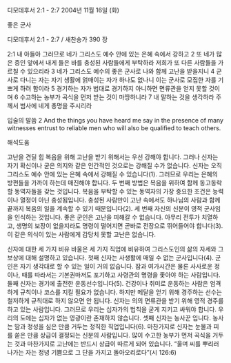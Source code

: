 디모데후서 2:1 - 2:7 
2004년 11월 16일 (화)

좋은 군사



디모데후서 2:1 - 2:7 / 새찬송가 390 장


2:1 내 아들아 그러므로 네가 그리스도 예수 안에 있는 은혜 속에서 강하고 2 또 네가 많은 증인 앞에서 내게 들은 바를 충성된 사람들에게 부탁하라 저희가 또 다른 사람들을 가르칠 수 있으리라 3 네가 그리스도 예수의 좋은 군사로 나와 함께 고난을 받을지니 4 군사로 다니는 자는 자기 생활에 얽매이는 자가 하나도 없나니 이는 군사로 모집한 자를 기쁘게 하려 함이라 5 경기하는 자가 법대로 경기하지 아니하면 면류관을 얻지 못할 것이며 6 수고하는 농부가 곡식을 먼저 받는 것이 마땅하니라 7 내 말하는 것을 생각하라 주께서 범사에 네게 총명을 주시리라

입술의 말씀
2 And the things you have heard me say in the presence of many witnesses entrust to reliable men who will also be qualified to teach others.

해석도움





고난을 견딜 힘
복음을 위해 고난을 받기 위해서는 우선 강해야 합니다. 그러나 신자는 자기 확신이나 굳은 의지와 같은 인간적인 것으로는 강해질 수가 없습니다. 신자는 오직 그리스도 예수 안에 있는 은혜 속에서 강해질 수 있습니다(1). 그러므로 우리는 은혜의 방편들을 가까이 하는데 매진해야 합니다. 두 번째 방법은 복음을 위하여 함께 동고동락할 동역자들을 갖는 것입니다. 복음을 부탁할 수 있는 동역자의 가장 중요한 조건은 능력이나 열정이 아닌 충성됨입니다. 충성된 사람만이 고난 속에서도 하나님의 사람과 함께 끝까지 복음의 일을 계속할 수 있기 때문입니다(2). 세 번째 자신의 신분이 영적 군사임을 인식하는 것입니다. 좋은 군인은 고난을 피해갈 수 없습니다. 아무리 전투가 치열하고, 생명의 보장이 없을지라도 명령이 떨어지면 곧바로 전장으로 뛰어들어야 합니다(3). 이 같은 의식이 있는 사람에게 감당치 못할 고난은 없습니다. 

신자에 대한 세 가지 비유
바울은 세 가지 직업에 비유하여 그리스도인의 삶의 자세와 그 보상에 대해 설명하고 있습니다. 첫째 신자는 사생활에 매일 수 없는 군사입니다(4). 군인은 자기 생각대로 할 수 있는 일이 거의 없습니다. 잠과 여가시간은 물론 사사로운 정이나, 때를 따라서는 기본권마저도 포기하고 사령관의 명령을 좇아야 하는 사람입니다. 둘째 신자는 경기에 출전한 운동선수입니다(5). 건강이나 취미로 운동하는 사람은 엄격하게 규칙이나 코스를 지킬 필요가 없습니다. 하지만 메달을 얻기 위해 경주하는 선수는 철저하게 규칙대로 하지 않으면 안 됩니다. 신자는 의의 면류관을 받기 위해 영적 경주를 하고 있는 사람입니다. 그러므로 우리는 십자가의 법칙을 굳게 지키고 싸워야 합니다. 우리의 도에는 십자가 없는 영광이란 존재하지 않습니다. 셋째 신자는 농사꾼 입니다. 농사는 땀과 정성을 심은 만큼 거두는 정직한 직업입니다(6). 마찬가지로 신자는 눈물과 피를 쏟은 만큼 상급이 결정되는 신분의 사람입니다. 많이 수고한 농부가 먼저 곡식을 거두는 것과 마찬가지로 고난에는 반드시 상급이 따르게 되어 있습니다. “울며 씨를 뿌리러 나가는 자는 정녕 기쁨으로 그 단을 가지고 돌아오리로다”(시 126:6)